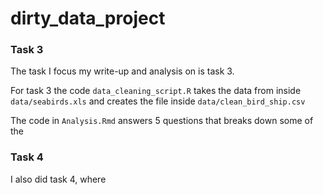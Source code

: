 # dirty_data_project

### Task 3

The task I focus my write-up and analysis on is task 3.

For task 3 the code `data_cleaning_script.R` takes the data from inside `data/seabirds.xls` and creates the file inside `data/clean_bird_ship.csv`

The code in `Analysis.Rmd` answers 5 questions that breaks down some of the 

### Task 4

I also did task 4, where 